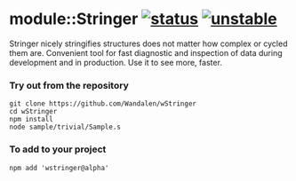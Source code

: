 
# module::Stringer [![status](https://github.com/Wandalen/wStringer/actions/workflows/StandardPublish.yml/badge.svg)](https://github.com/Wandalen/wStringer/actions/workflows/StandardPublish.yml) [![unstable](https://img.shields.io/badge/stability-unstable-yellow.svg)](https://github.com/emersion/stability-badges#unstable)

Stringer nicely stringifies structures does not matter how complex or cycled them are. Convenient tool for fast diagnostic and inspection of data during development and in production. Use it to see more, faster.

### Try out from the repository
```
git clone https://github.com/Wandalen/wStringer
cd wStringer
npm install
node sample/trivial/Sample.s
```

### To add to your project
```
npm add 'wstringer@alpha'
```
